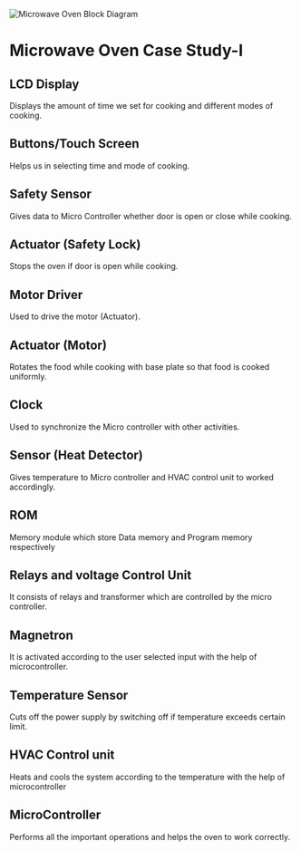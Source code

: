![Microwave Oven Block Diagram](https://user-images.githubusercontent.com/98881640/154886821-fbe6f7f2-7ec0-4587-918a-93d98e401772.png)

# Microwave Oven Case Study-I

## LCD Display
Displays the amount of time we set for cooking and different modes of cooking.

## Buttons/Touch Screen 
Helps us in selecting time and mode of cooking.

## Safety Sensor
Gives data to Micro Controller whether door is open or close while cooking. 

## Actuator (Safety Lock)
Stops the oven if door is open while cooking.

## Motor Driver
Used to drive the motor (Actuator).

## Actuator (Motor)
Rotates the food while cooking with base plate so that food is cooked uniformly.

## Clock
Used to synchronize the Micro controller with other activities.

## Sensor (Heat Detector)
Gives temperature to Micro controller and HVAC control unit to worked accordingly.

## ROM
Memory module which store Data memory and Program memory respectively

## Relays and voltage Control Unit
It consists of relays and transformer which are controlled by the micro controller.

## Magnetron
It is activated according to the user selected input with the help of microcontroller.

## Temperature Sensor
Cuts off the power supply by switching off if temperature exceeds certain limit.

## HVAC Control unit
Heats and cools the system according to the temperature with the help of microcontroller

## MicroController
Performs all the important operations and helps the oven to work correctly.
